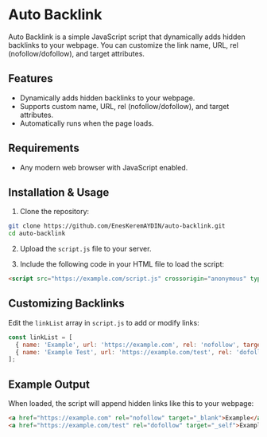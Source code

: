 # Auto Backlink

Auto Backlink is a simple JavaScript script that dynamically adds hidden backlinks to your webpage. You can customize the link name, URL, rel (nofollow/dofollow), and target attributes.

## Features

- Dynamically adds hidden backlinks to your webpage.
- Supports custom name, URL, rel (nofollow/dofollow), and target attributes.
- Automatically runs when the page loads.

## Requirements

- Any modern web browser with JavaScript enabled.

## Installation & Usage

1. Clone the repository:

```bash
git clone https://github.com/EnesKeremAYDIN/auto-backlink.git
cd auto-backlink
```

2. Upload the `script.js` file to your server.

3. Include the following code in your HTML file to load the script:

```html
<script src="https://example.com/script.js" crossorigin="anonymous" type="text/javascript"></script>
```

## Customizing Backlinks

Edit the `linkList` array in `script.js` to add or modify links:

```javascript
const linkList = [
  { name: 'Example', url: 'https://example.com', rel: 'nofollow', target: '_blank' },
  { name: 'Example Test', url: 'https://example.com/test', rel: 'dofollow', target: '_self' }
];
```

## Example Output

When loaded, the script will append hidden links like this to your webpage:

```html
<a href="https://example.com" rel="nofollow" target="_blank">Example</a>
<a href="https://example.com/test" rel="dofollow" target="_self">Example Test</a>
```
